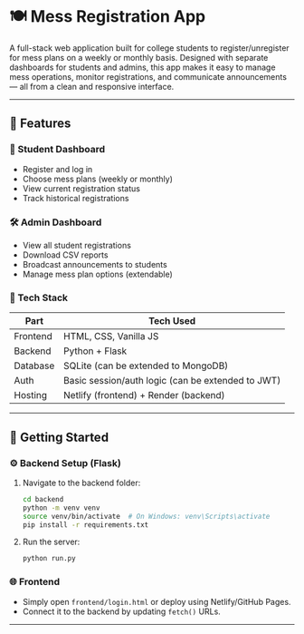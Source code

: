 # 🍽️ Mess Registration App

A full-stack web application built for college students to register/unregister for mess plans on a weekly or monthly basis. Designed with separate dashboards for students and admins, this app makes it easy to manage mess operations, monitor registrations, and communicate announcements — all from a clean and responsive interface.

---

## 📌 Features

### 👤 Student Dashboard

- Register and log in
- Choose mess plans (weekly or monthly)
- View current registration status
- Track historical registrations

### 🛠️ Admin Dashboard

- View all student registrations
- Download CSV reports
- Broadcast announcements to students
- Manage mess plan options (extendable)

### 🧠 Tech Stack

| Part     | Tech Used                                         |
| -------- | ------------------------------------------------- |
| Frontend | HTML, CSS, Vanilla JS                             |
| Backend  | Python + Flask                                    |
| Database | SQLite (can be extended to MongoDB)               |
| Auth     | Basic session/auth logic (can be extended to JWT) |
| Hosting  | Netlify (frontend) + Render (backend)             |

---

## 🚀 Getting Started

### ⚙️ Backend Setup (Flask)

1. Navigate to the backend folder:

   ```bash
   cd backend
   python -m venv venv
   source venv/bin/activate  # On Windows: venv\Scripts\activate
   pip install -r requirements.txt
   ```

2. Run the server:
   ```bash
   python run.py
   ```

### 🌐 Frontend

- Simply open `frontend/login.html` or deploy using Netlify/GitHub Pages.
- Connect it to the backend by updating `fetch()` URLs.

---
